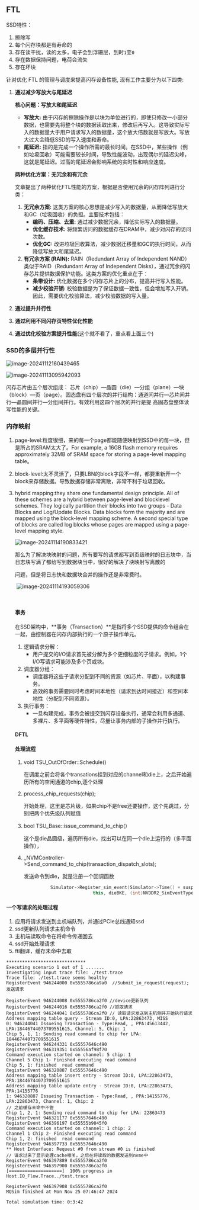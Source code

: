 ## FTL

SSD特性：	

1. 擦除写
2. 每个闪存块都是有寿命的
3. 存在读干扰，读的太多，电子会到浮珊层，到时`1`变`0`
4. 存在数据保持问题，电荷会流失
5. 存在坏块

针对优化 FTL 的管理与调度来提高闪存设备性能,  现有工作主要分为以下四类:

1. **通过减少写放大与尾延迟**

   **核心问题：写放大和尾延迟**

   - **写放大:** 由于闪存的擦除操作是以块为单位进行的，即使只修改一小部分数据，也需要先将整个块的数据读取出来，修改后再写入。这导致实际写入的数据量大于用户请求写入的数据量，这个放大倍数就是写放大。写放大过大会降低SSD的写入速度和寿命。
   - **尾延迟:** 指的是完成一个操作所需的最长时间。在SSD中，某些操作（例如垃圾回收）可能需要较长时间，导致性能波动，出现偶尔的延迟尖峰，这就是尾延迟。过高的尾延迟会影响系统的实时性和响应速度。

   **两种优化方案：无冗余和有冗余**

   文章提出了两种优化FTL性能的方案，根据是否使用冗余的闪存阵列进行分类：

   1. **无冗余方案:** 这类方案的核心思想是减少写入的数据量，从而降低写放大和GC（垃圾回收）的负担。主要技术包括：
      - **编码、压缩、去重:** 通过减少数据冗余，降低实际写入的数据量。
      - **优化缓存技术:** 将频繁访问的数据缓存在DRAM中，减少对闪存的访问次数。
      - **优化GC:** 改进垃圾回收算法，减少数据迁移量和GC的执行时间，从而降低写放大和尾延迟。
   2. **有冗余方案 (RAIN):** RAIN（Redundant Array of Independent NAND）类似于RAID（Redundant Array of Independent Disks），通过冗余的闪存芯片提供数据保护功能。这类方案的优化重点在于：
      - **条带设计:** 优化数据在多个闪存芯片上的分布，提高并行写入性能。
      - **减少校验开销:** 校验数据是为了保证数据一致性，但会增加写入开销。因此，需要优化校验算法，减少校验数据的写入量。

2. **通过提升并行性**

3. **通过利用不同闪存页特性优化性能**

4. **通过优化校验方案提升性能**(这个就不看了，重点看上面三个)

### SSD的多层并行性

![image-20241112160439465](https://online-education02.oss-cn-hangzhou.aliyuncs.com/blog/202411121604819.png)

![image-20241113095942093](https://online-education02.oss-cn-hangzhou.aliyuncs.com/blog/202411130959260.png)

闪存芯片由五个层次组成： 芯片（chip）—晶圆（die）—分组（plane）—块（block）—页（page）。固态盘有四个层次的并行结构：通道间并行—芯片间并行—晶圆间并行—分组间并行。有效利用这四个层次的并行是提 高固态盘整体读写性能的关键。

### 内存映射

1. page-level:粒度很细，来的每一个page都能随便映射到SSD中的每一块，但是所占的SRAM太大了。For example, a 16GB flash memory requires approximately 32MB of SRAM space for storing a page-level mapping table。

2. block-level:太不灵活了，只要LBN的block字段不一样，都要重新开一个block来存储数据。导致数据存储非常离散，非常不利于垃圾回收。

3. hybrid mapping:they share one fundamental design principle. All of these schemes are a hybrid between page-level and blocklevel schemes. They logically partition their blocks into two groups - Data Blocks and Log/Update Blocks. Data blocks form the majority and are mapped using the block-level mapping scheme. A second special type of blocks are called log blocks whose pages are mapped using a page-level mapping style. 

   ![image-20241114190833421](https://online-education02.oss-cn-hangzhou.aliyuncs.com/blog/202411141908512.png)

      那么为了解决块映射的问题，所有要写的请求都写到页级映射的日志块中，当日志块写满了都给写到数据块当中，很好的解决了块映射写离散的

      问题，但是将日志快和数据块合并的操作还是非常费时。

   ​    ![image-20241114193059306](https://online-education02.oss-cn-hangzhou.aliyuncs.com/blog/202411141930358.png)

   ​	

   #### 事务

   在SSD架构中，**事务（Transaction）**是指将多个SSD提供的命令组合在一起，由控制器在闪存内部执行的一个原子操作单元。

   1. 逻辑请求分解：
      - 用户提交的I/O请求首先被分解为多个更细粒度的子请求。例如，1个I/O写请求可能涉及多个页或块。
   2. 调度器分组：
      - 调度器将这些子请求分配到不同的资源（如芯片、平面），以构建事务。
      - 高效的事务需要同时考虑时间本地性（请求到达时间接近）和空间本地性（分配到不同资源）。
   3. 执行事务：
      - 一旦构建完成，事务会被提交到闪存设备执行，通常会利用多通道、多裸片、多平面等硬件特性，尽量让事务内部的子操作并行执行。

   #### DFTL

   #### 处理流程

   1. void TSU_OutOfOrder::Schedule()

      在调度之前会将各个transations挂到对应的channel和die上，之后开始遍历所有的空闲通道的chip,逐个处理

   2. process_chip_requests(chip);

      开始处理，这里是芯片级，如果chip不是free还要操作，这个先跳过，分别把两个优先级队列赋值

   3. bool TSU_Base::issue_command_to_chip(）

      这个是die晶圆级，遍历所有die，找出可以在同一个die上运行的（多平面操作），

   4. _NVMController->Send_command_to_chip(transaction_dispatch_slots);

      发送命令到die，就是注册一个回调函数

      ```c++
      			Simulator->Register_sim_event(Simulator->Time() + suspendTime + target_channel->ProgramCommandTime[transaction_list.size()] + data_transfer_time,
      							this, dieBKE, (int)NVDDR2_SimEventType::PROGRAM_CMD_ADDR_DATA_TRANSFERRED);
      ```
#### 一个写请求的处理过程

1. 应用将请求发送到主机端队列，并通过PCIe总线通知ssd
2. ssd更新队列请求主机命令
3. 主机端读取命令在将命令传递回去
4. ssd开始处理请求
5. ftl翻译，缓存未命中去取

```shell
******************************
Executing scenario 1 out of 1 .......
Investigating input trace file: ./test.trace
Trace file: ./test.trace seems healthy
RegisterEvent 946244000 0x5555786ca9a0  //Submit_io_request(request); 发送请求

RegisterEvent 946244008 0x5555786ca2f0 //device更新队列
RegisterEvent 946244016 0x5555786ca2f0 //抓取请求
RegisterEvent 946244041 0x5555786ca2f0 // 读取请求发送到主机侧并开始执行请求
Address mapping table query - Stream ID:0, LPA:22863473, MISS 
0: 946244041 Issueing Transaction - Type:Read, , PPA:45613442, LPA:18446744073709551615, Channel: 5, Chip: 1
Chip 5, 1, 1: Sending read command to chip for LPA: 18446744073709551615
RegisterEvent 946244331 0x55557646c490
RegisterEvent 946319351 0x55556af98f70
Command execution started on channel: 5 chip: 1
Channel 5 Chip 1- Finished executing read command
Chip 5, 1: finished  read command
RegisterEvent 946320887 0x55557646c490
Address mapping table insert entry - Stream ID:0, LPA:22863473, PPA:18446744073709551615
Address mapping table update entry - Stream ID:0, LPA:22863473, PPA:14155776
1: 946320887 Issueing Transaction - Type:Read, , PPA:14155776, LPA:22863473, Channel: 1, Chip: 2
// 之前缓存未命中不管 
Chip 1, 2, 1: Sending read command to chip for LPA: 22863473
RegisterEvent 946321177 0x55557646c490
RegisterEvent 946396197 0x55555b9045f0
Command execution started on channel: 1 chip: 2
Channel 1 Chip 2- Finished executing read command
Chip 1, 2: finished  read command
RegisterEvent 946397733 0x55557646c490
** Host Interface: Request #0 from stream #0 is finished
// 请求过来了显示处理cache相关，之后在将读取的数据发送到nvme中
RegisterEvent 946397889 0x5555786ca2f0
RegisterEvent 946397900 0x5555786ca2f0
[====================]  100% progress in Host.IO_Flow.Trace../test.trace

RegisterEvent 946397908 0x5555786ca2f0
MQSim finished at Mon Nov 25 07:46:47 2024

Total simulation time: 0:3:42
```

   

   

   

   



